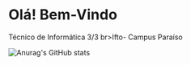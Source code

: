 # Olá! Bem-Vindo 

Técnico de Informática 3/3
br>Ifto- Campus Paraíso







![Anurag's GitHub stats](https://github-readme-stats.vercel.app/api?username=KaylloMartins&show_icons=true&theme=radical)




